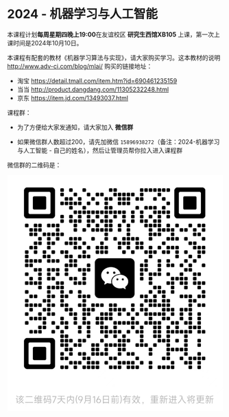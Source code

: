# 2024 - 机器学习与人工智能



本课程计划**每周星期四晚上19:00**在友谊校区 **研究生西馆XB105** 上课，第一次上课时间是2024年10月10日。



本课程有配套的教材《机器学习算法与实现》，请大家购买学习。这本教材的说明 http://www.adv-ci.com/blog/mlai/
购买的链接地址：

* 淘宝 https://detail.tmall.com/item.htm?id=690461235159 
* 当当 http://product.dangdang.com/11305232248.html
* 京东 https://item.jd.com/13493037.html



课程群：

* 为了方便给大家发通知，请大家加入 **微信群** 

* 如果微信群人数超过200，请先加微信 `15896938272`（备注：2024-机器学习与人工智能 - 自己的姓名），然后让管理员帮你拉入进入课程群

微信群的二维码是：

![qrcode](images/2024-mlai-wechat-group.jpg)



